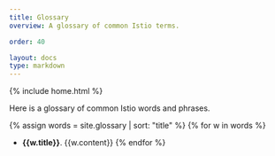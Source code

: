```yaml
---
title: Glossary
overview: A glossary of common Istio terms.

order: 40

layout: docs
type: markdown
---
```

{% include home.html %}

Here is a glossary of common Istio words and phrases.

{% assign words = site.glossary | sort: "title" %}
{% for w in words %}
- **{{w.title}}**.
{{w.content}}
{% endfor %}

